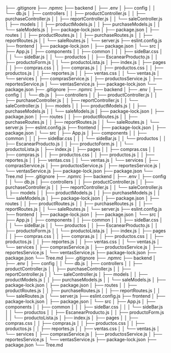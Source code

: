 ├── .gitignore
├── .npmrc
├── backend
│   ├── .env
│   ├── config
│   │   └── db.js
│   ├── controllers
│   │   ├── productController.js
│   │   ├── purchaseController.js
│   │   ├── reportController.js
│   │   └── saleController.js
│   ├── models
│   │   ├── productModels.js
│   │   ├── purchaseModels.js
│   │   └── saleModels.js
│   ├── package-lock.json
│   ├── package.json
│   ├── routes
│   │   ├── productRoutes.js
│   │   ├── purchaseRoutes.js
│   │   ├── reportRoutes.js
│   │   └── saleRoutes.js
│   └── server.js
├── eslint.config.js
├── frontend
│   ├── package-lock.json
│   ├── package.json
│   └── src
│       ├── App.js
│       ├── components
│       │   ├── common
│       │   │   ├── sideBar.css
│       │   │   └── sideBar.js
│       │   └── productos
│       │       ├── EscanearProducto.js
│       │       ├── productoForm.js
│       │       └── productoLista.js
│       ├── index.js
│       ├── pages
│       │   ├── compras.css
│       │   ├── compras.js
│       │   ├── productos.css
│       │   ├── productos.js
│       │   ├── reportes.js
│       │   ├── ventas.css
│       │   └── ventas.js
│       └── services
│           ├── comprasService.js
│           ├── productosService.js
│           ├── reportesService.js
│           └── ventasService.js
├── package-lock.json
└── package.json
├── .gitignore
├── .npmrc
├── backend
│   ├── .env
│   ├── config
│   │   └── db.js
│   ├── controllers
│   │   ├── productController.js
│   │   ├── purchaseController.js
│   │   ├── reportController.js
│   │   └── saleController.js
│   ├── models
│   │   ├── productModels.js
│   │   ├── purchaseModels.js
│   │   └── saleModels.js
│   ├── package-lock.json
│   ├── package.json
│   ├── routes
│   │   ├── productRoutes.js
│   │   ├── purchaseRoutes.js
│   │   ├── reportRoutes.js
│   │   └── saleRoutes.js
│   └── server.js
├── eslint.config.js
├── frontend
│   ├── package-lock.json
│   ├── package.json
│   └── src
│       ├── App.js
│       ├── components
│       │   ├── common
│       │   │   ├── sideBar.css
│       │   │   └── sideBar.js
│       │   └── productos
│       │       ├── EscanearProducto.js
│       │       ├── productoForm.js
│       │       └── productoLista.js
│       ├── index.js
│       ├── pages
│       │   ├── compras.css
│       │   ├── compras.js
│       │   ├── productos.css
│       │   ├── productos.js
│       │   ├── reportes.js
│       │   ├── ventas.css
│       │   └── ventas.js
│       └── services
│           ├── comprasService.js
│           ├── productosService.js
│           ├── reportesService.js
│           └── ventasService.js
├── package-lock.json
├── package.json
└── Tree.md
├── .gitignore
├── .npmrc
├── backend
│   ├── .env
│   ├── config
│   │   └── db.js
│   ├── controllers
│   │   ├── productController.js
│   │   ├── purchaseController.js
│   │   ├── reportController.js
│   │   └── saleController.js
│   ├── models
│   │   ├── productModels.js
│   │   ├── purchaseModels.js
│   │   └── saleModels.js
│   ├── package-lock.json
│   ├── package.json
│   ├── routes
│   │   ├── productRoutes.js
│   │   ├── purchaseRoutes.js
│   │   ├── reportRoutes.js
│   │   └── saleRoutes.js
│   └── server.js
├── eslint.config.js
├── frontend
│   ├── package-lock.json
│   ├── package.json
│   └── src
│       ├── App.js
│       ├── components
│       │   ├── common
│       │   │   ├── sideBar.css
│       │   │   └── sideBar.js
│       │   └── productos
│       │       ├── EscanearProducto.js
│       │       ├── productoForm.js
│       │       └── productoLista.js
│       ├── index.js
│       ├── pages
│       │   ├── compras.css
│       │   ├── compras.js
│       │   ├── productos.css
│       │   ├── productos.js
│       │   ├── reportes.js
│       │   ├── ventas.css
│       │   └── ventas.js
│       └── services
│           ├── comprasService.js
│           ├── productosService.js
│           ├── reportesService.js
│           └── ventasService.js
├── package-lock.json
├── package.json
└── Tree.md
├── .gitignore
├── .npmrc
├── backend
│   ├── .env
│   ├── config
│   │   └── db.js
│   ├── controllers
│   │   ├── productController.js
│   │   ├── purchaseController.js
│   │   ├── reportController.js
│   │   └── saleController.js
│   ├── models
│   │   ├── productModels.js
│   │   ├── purchaseModels.js
│   │   └── saleModels.js
│   ├── package-lock.json
│   ├── package.json
│   ├── routes
│   │   ├── productRoutes.js
│   │   ├── purchaseRoutes.js
│   │   ├── reportRoutes.js
│   │   └── saleRoutes.js
│   └── server.js
├── eslint.config.js
├── frontend
│   ├── package-lock.json
│   ├── package.json
│   └── src
│       ├── App.js
│       ├── components
│       │   ├── common
│       │   │   ├── sideBar.css
│       │   │   └── sideBar.js
│       │   └── productos
│       │       ├── EscanearProducto.js
│       │       ├── productoForm.js
│       │       └── productoLista.js
│       ├── index.js
│       ├── pages
│       │   ├── compras.css
│       │   ├── compras.js
│       │   ├── productos.css
│       │   ├── productos.js
│       │   ├── reportes.js
│       │   ├── ventas.css
│       │   └── ventas.js
│       └── services
│           ├── comprasService.js
│           ├── productosService.js
│           ├── reportesService.js
│           └── ventasService.js
├── package-lock.json
├── package.json
└── Tree.md

